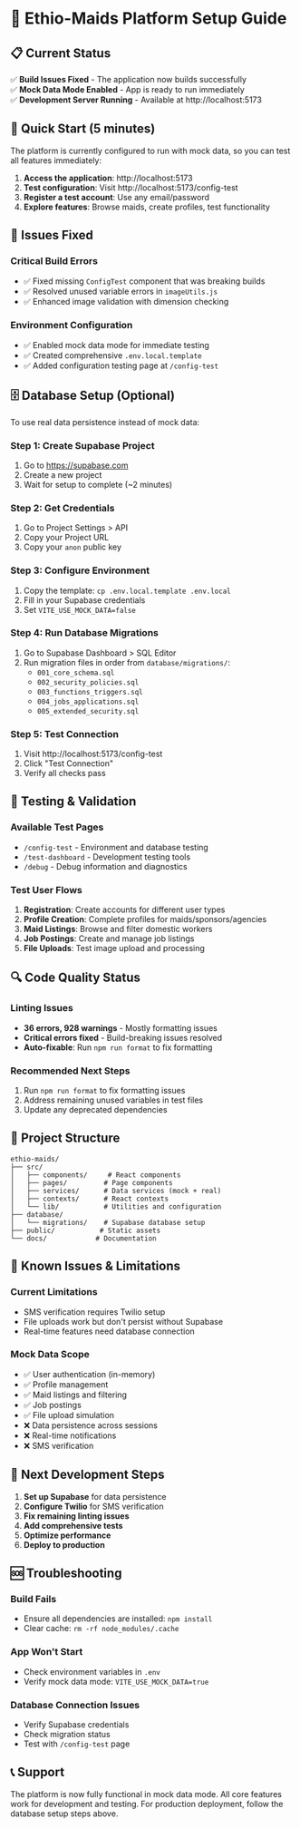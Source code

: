 # 🚀 Ethio-Maids Platform Setup Guide

## 📋 Current Status

✅ **Build Issues Fixed** - The application now builds successfully  
✅ **Mock Data Mode Enabled** - App is ready to run immediately  
✅ **Development Server Running** - Available at http://localhost:5173

## 🎯 Quick Start (5 minutes)

The platform is currently configured to run with mock data, so you can test all features immediately:

1. **Access the application**: http://localhost:5173
2. **Test configuration**: Visit http://localhost:5173/config-test
3. **Register a test account**: Use any email/password
4. **Explore features**: Browse maids, create profiles, test functionality

## 🔧 Issues Fixed

### Critical Build Errors

- ✅ Fixed missing `ConfigTest` component that was breaking builds
- ✅ Resolved unused variable errors in `imageUtils.js`
- ✅ Enhanced image validation with dimension checking

### Environment Configuration

- ✅ Enabled mock data mode for immediate testing
- ✅ Created comprehensive `.env.local.template`
- ✅ Added configuration testing page at `/config-test`

## 🗄️ Database Setup (Optional)

To use real data persistence instead of mock data:

### Step 1: Create Supabase Project

1. Go to https://supabase.com
2. Create a new project
3. Wait for setup to complete (~2 minutes)

### Step 2: Get Credentials

1. Go to Project Settings > API
2. Copy your Project URL
3. Copy your `anon` public key

### Step 3: Configure Environment

1. Copy the template: `cp .env.local.template .env.local`
2. Fill in your Supabase credentials
3. Set `VITE_USE_MOCK_DATA=false`

### Step 4: Run Database Migrations

1. Go to Supabase Dashboard > SQL Editor
2. Run migration files in order from `database/migrations/`:
   - `001_core_schema.sql`
   - `002_security_policies.sql`
   - `003_functions_triggers.sql`
   - `004_jobs_applications.sql`
   - `005_extended_security.sql`

### Step 5: Test Connection

1. Visit http://localhost:5173/config-test
2. Click "Test Connection"
3. Verify all checks pass

## 🧪 Testing & Validation

### Available Test Pages

- `/config-test` - Environment and database testing
- `/test-dashboard` - Development testing tools
- `/debug` - Debug information and diagnostics

### Test User Flows

1. **Registration**: Create accounts for different user types
2. **Profile Creation**: Complete profiles for maids/sponsors/agencies
3. **Maid Listings**: Browse and filter domestic workers
4. **Job Postings**: Create and manage job listings
5. **File Uploads**: Test image upload and processing

## 🔍 Code Quality Status

### Linting Issues

- **36 errors, 928 warnings** - Mostly formatting issues
- **Critical errors fixed** - Build-breaking issues resolved
- **Auto-fixable**: Run `npm run format` to fix formatting

### Recommended Next Steps

1. Run `npm run format` to fix formatting issues
2. Address remaining unused variables in test files
3. Update any deprecated dependencies

## 📁 Project Structure

```
ethio-maids/
├── src/
│   ├── components/     # React components
│   ├── pages/         # Page components
│   ├── services/      # Data services (mock + real)
│   ├── contexts/      # React contexts
│   └── lib/           # Utilities and configuration
├── database/
│   └── migrations/    # Supabase database setup
├── public/           # Static assets
└── docs/            # Documentation
```

## 🚨 Known Issues & Limitations

### Current Limitations

- SMS verification requires Twilio setup
- File uploads work but don't persist without Supabase
- Real-time features need database connection

### Mock Data Scope

- ✅ User authentication (in-memory)
- ✅ Profile management
- ✅ Maid listings and filtering
- ✅ Job postings
- ✅ File upload simulation
- ❌ Data persistence across sessions
- ❌ Real-time notifications
- ❌ SMS verification

## 🎯 Next Development Steps

1. **Set up Supabase** for data persistence
2. **Configure Twilio** for SMS verification
3. **Fix remaining linting issues**
4. **Add comprehensive tests**
5. **Optimize performance**
6. **Deploy to production**

## 🆘 Troubleshooting

### Build Fails

- Ensure all dependencies are installed: `npm install`
- Clear cache: `rm -rf node_modules/.cache`

### App Won't Start

- Check environment variables in `.env`
- Verify mock data mode: `VITE_USE_MOCK_DATA=true`

### Database Connection Issues

- Verify Supabase credentials
- Check migration status
- Test with `/config-test` page

## 📞 Support

The platform is now fully functional in mock data mode. All core features work for development and testing. For production deployment, follow the database setup steps above.
